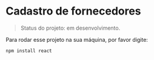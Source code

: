 # Cadastro de fornecedores

> Status do projeto: em desenvolvimento.

Para rodar esse projeto na sua máquina, por favor digite:

```
npm install react
```
